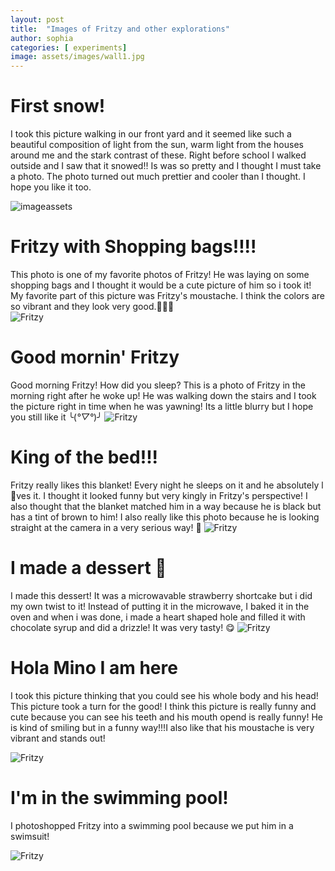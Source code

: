 ```yaml
---
layout: post
title:  "Images of Fritzy and other explorations"
author: sophia
categories: [ experiments]
image: assets/images/wall1.jpg
---
```


# First snow! 

I took this picture walking in our front yard and it seemed like such a beautiful composition of light from the sun, warm light from the houses around me and the stark contrast of these. Right before school I walked outside and I saw that it snowed!! Is was so pretty and I thought I must take a photo. The photo turned out much prettier and cooler than I thought. I hope you like it too. 

![imageassets](../assets/images/snow1.jpg)


# Fritzy with Shopping bags!!!!

This photo is one of my favorite photos of Fritzy! He was laying on some shopping bags and I thought it would be a cute picture of him so i took it! My favorite part of this picture was Fritzy's moustache. I think the colors are so vibrant and they look very good.🐶🐶🐶  
![Fritzy](../assets/images/ritz1.jpg)


# Good mornin' Fritzy

Good morning Fritzy! How did you sleep? This is a photo of Fritzy in the morning right after he woke up! He was walking down the stairs and I took the picture right in time when he was yawning! Its a little blurry but I hope you still like it ╰(*°▽°*)╯
![Fritzy](../assets/images/ritz2.jpg)

# King of the bed!!!

Fritzy really likes this blanket! Every night he sleeps on it and he absolutely l💖ves it. I thought it looked funny but very kingly in Fritzy's perspective! I also thought that the blanket matched him in a way because he is black but has a tint of brown to him! I also really like this photo because he is looking straight at the camera in a very serious way! 💙
![Fritzy](../assets/images/ritz3.jpg)

# I made a dessert 🧁

I made this dessert! It was a microwavable strawberry shortcake but i did my own twist to it! Instead of putting it in the microwave, I baked it in the oven and when i was done, i made a heart shaped hole and filled it with chocolate syrup and did a drizzle! It was very tasty! 😋
![Fritzy](../assets/images/food1.jpg)

# Hola Mino I am here

I took this picture thinking that you could see his whole body and his head! This picture took a turn for the good! I think this picture is really funny and cute because you can see his teeth and his mouth opend is really funny! He is kind of smiling but in a funny way!!!I also like that his moustache is very vibrant and stands out!

![Fritzy](../assets/images/ritz5.jpg)

# I'm in the swimming pool!

I photoshopped Fritzy into a swimming pool because we put him in a swimsuit! 

![Fritzy](../assets/images/ritz6.jpg)